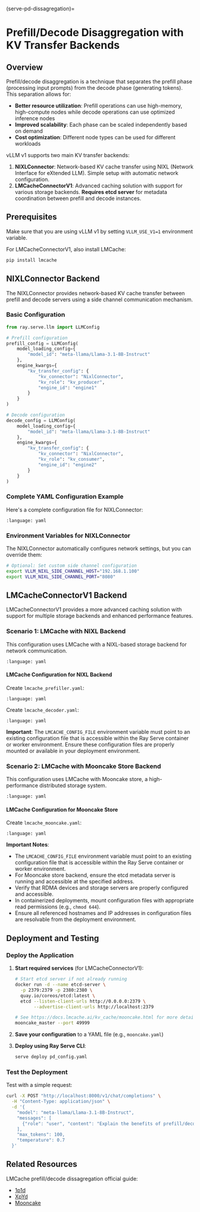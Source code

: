 (serve-pd-dissagregation)=
# Prefill/Decode Disaggregation with KV Transfer Backends

## Overview

Prefill/decode disaggregation is a technique that separates the prefill phase (processing input prompts) from the decode phase (generating tokens). This separation allows for:

- **Better resource utilization**: Prefill operations can use high-memory, high-compute nodes while decode operations can use optimized inference nodes
- **Improved scalability**: Each phase can be scaled independently based on demand
- **Cost optimization**: Different node types can be used for different workloads

vLLM v1 supports two main KV transfer backends:
1. **NIXLConnector**: Network-based KV cache transfer using NIXL (Network Interface for eXtended LLM). Simple setup with automatic network configuration.
2. **LMCacheConnectorV1**: Advanced caching solution with support for various storage backends. **Requires etcd server** for metadata coordination between prefill and decode instances.

## Prerequisites

Make sure that you are using vLLM v1 by setting `VLLM_USE_V1=1` environment variable.

For LMCacheConnectorV1, also install LMCache:

```bash
pip install lmcache
```

## NIXLConnector Backend

The NIXLConnector provides network-based KV cache transfer between prefill and decode servers using a side channel communication mechanism.

### Basic Configuration

```python
from ray.serve.llm import LLMConfig

# Prefill configuration
prefill_config = LLMConfig(
    model_loading_config={
        "model_id": "meta-llama/Llama-3.1-8B-Instruct"
    },
    engine_kwargs={
        "kv_transfer_config": {
            "kv_connector": "NixlConnector",
            "kv_role": "kv_producer",
            "engine_id": "engine1"
        }
    }
)

# Decode configuration
decode_config = LLMConfig(
    model_loading_config={
        "model_id": "meta-llama/Llama-3.1-8B-Instruct"
    },
    engine_kwargs={
        "kv_transfer_config": {
            "kv_connector": "NixlConnector",
            "kv_role": "kv_consumer",
            "engine_id": "engine2"
        }
    }
)
```

### Complete YAML Configuration Example

Here's a complete configuration file for NIXLConnector:

```{literalinclude} ../doc_code/pd_dissagregation/nixl_example.yaml
:language: yaml
```

### Environment Variables for NIXLConnector

The NIXLConnector automatically configures network settings, but you can override them:

```bash
# Optional: Set custom side channel configuration
export VLLM_NIXL_SIDE_CHANNEL_HOST="192.168.1.100"
export VLLM_NIXL_SIDE_CHANNEL_PORT="8080"
```

## LMCacheConnectorV1 Backend

LMCacheConnectorV1 provides a more advanced caching solution with support for multiple storage backends and enhanced performance features.

### Scenario 1: LMCache with NIXL Backend

This configuration uses LMCache with a NIXL-based storage backend for network communication.

```{literalinclude} ../doc_code/pd_dissagregation/lmcache_nixl_example.yaml
:language: yaml
```

#### LMCache Configuration for NIXL Backend

Create `lmcache_prefiller.yaml`:

```{literalinclude} ../doc_code/pd_dissagregation/lmcache/nixl/prefiller.yaml
:language: yaml
```

Create `lmcache_decoder.yaml`:

```{literalinclude} ../doc_code/pd_dissagregation/lmcache/nixl/decoder.yaml
:language: yaml
```

**Important**: The `LMCACHE_CONFIG_FILE` environment variable must point to an existing configuration file that is accessible within the Ray Serve container or worker environment. Ensure these configuration files are properly mounted or available in your deployment environment.

### Scenario 2: LMCache with Mooncake Store Backend

This configuration uses LMCache with Mooncake store, a high-performance distributed storage system.

```{literalinclude} ../doc_code/pd_dissagregation/lmcache_mooncake_example.yaml
:language: yaml
```

#### LMCache Configuration for Mooncake Store

Create `lmcache_mooncake.yaml`:

```{literalinclude} ../doc_code/pd_dissagregation/lmcache/mooncake.yaml
:language: yaml
```

**Important Notes**:
- The `LMCACHE_CONFIG_FILE` environment variable must point to an existing configuration file that is accessible within the Ray Serve container or worker environment.
- For Mooncake store backend, ensure the etcd metadata server is running and accessible at the specified address.
- Verify that RDMA devices and storage servers are properly configured and accessible.
- In containerized deployments, mount configuration files with appropriate read permissions (e.g., `chmod 644`).
- Ensure all referenced hostnames and IP addresses in configuration files are resolvable from the deployment environment.

## Deployment and Testing

### Deploy the Application

1. **Start required services** (for LMCacheConnectorV1):
   
   ```bash
   # Start etcd server if not already running
   docker run -d --name etcd-server \
     -p 2379:2379 -p 2380:2380 \
     quay.io/coreos/etcd:latest \
     etcd --listen-client-urls http://0.0.0.0:2379 \
          --advertise-client-urls http://localhost:2379
   
   # See https://docs.lmcache.ai/kv_cache/mooncake.html for more details.
   mooncake_master --port 49999
   ```

2. **Save your configuration** to a YAML file (e.g., `mooncake.yaml`)

3. **Deploy using Ray Serve CLI**:
   ```bash
   serve deploy pd_config.yaml
   ```

### Test the Deployment

Test with a simple request:

```bash
curl -X POST "http://localhost:8000/v1/chat/completions" \
  -H "Content-Type: application/json" \
  -d '{
    "model": "meta-llama/Llama-3.1-8B-Instruct",
    "messages": [
      {"role": "user", "content": "Explain the benefits of prefill/decode disaggregation"}
    ],
    "max_tokens": 100,
    "temperature": 0.7
  }'
```

## Related Resources

LMCache prefill/decode dissagregation official guide:

- [1p1d](https://docs.lmcache.ai/disaggregated_prefill/nixl/1p1d.html)
- [XpYd](https://docs.lmcache.ai/disaggregated_prefill/nixl/xpyd.html)
- [Mooncake](https://docs.lmcache.ai/kv_cache/mooncake.html)
